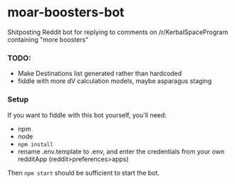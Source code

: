 # moar-boosters-bot

Shitposting Reddit bot for replying to comments on /r/KerbalSpaceProgram containing "more boosters"

### TODO:

* Make Destinations list generated rather than hardcoded
* fiddle with more dV calculation models, maybe asparagus staging

### Setup

If you want to fiddle with this bot yourself, you'll need:

* npm
* node
* `npm install`
* rename .env.template to .env, and enter the credentials from your own redditApp (reddit>preferences>apps)

Then `npm start` should be sufficient to start the bot.
